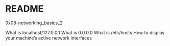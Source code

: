 # README

0x08-networking_basics_2

What is localhost/127.0.0.1
What is 0.0.0.0
What is /etc/hosts
How to display your machine’s active network interfaces
